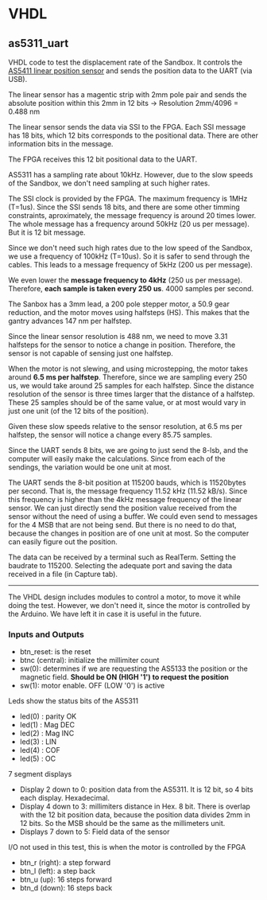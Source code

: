# VHDL

## as5311_uart

VHDL code to test the displacement rate of the Sandbox.
It controls the [AS5411 linear position  sensor](https://ams.com/en/as5311) and sends the position data to the UART (via USB).

The linear sensor has a magentic strip with 2mm pole pair and sends the absolute position within this 2mm in 12 bits -> Resolution 2mm/4096 = 0.488 nm

The linear sensor sends the data via SSI to the FPGA. Each SSI message has 18 bits, which 12 bits corresponds to the positional data. There are other information bits in the message.

The FPGA receives this 12 bit positional data to the UART.

AS5311 has a sampling rate about 10kHz. However, due to the slow speeds of the Sandbox, we don't need sampling at such higher rates.

The SSI clock is provided by the FPGA. The maximum frequency is 1MHz (T=1us). Since the SSI sends 18 bits, and there are some other timming constraints, aproximately, the message frequency is around 20 times lower. The whole message has a frequency around 50kHz (20 us per message). But it is 12 bit message.

Since we don't need such high rates due to the low speed of the Sandbox, we use a frequency of 100kHz (T=10us). So it is safer to send through the cables. This leads to a message frequency of 5kHz (200 us per message).

We even lower the **message frequency to 4kHz** (250 us per message). Therefore, **each sample is taken every 250 us**. 4000 samples per second.

The Sanbox has a 3mm lead, a 200 pole stepper motor, a 50.9 gear reduction, and the motor moves using halfsteps (HS). This makes that the gantry advances 147 nm per halfstep.

Since the linear sensor resolution is 488 nm, we need to move 3.31 halfsteps for the sensor to notice a change in position. Therefore, the sensor is not capable of sensing just one halfstep.

When the motor is not slewing, and using microstepping, the motor takes around **6.5 ms per halfstep**. 
Therefore, since we are sampling every 250 us, we would take around 25 samples for each halfstep. Since the distance resolution of the sensor is three times larger that the distance of a halfstep. These 25 samples should be of the same value, or at most would vary in just one unit (of the 12 bits of the position).

Given these slow speeds relative to the sensor resolution, at 6.5 ms per halfstep, the sensor will notice a change every 85.75 samples.

Since the UART sends 8 bits, we are going to just send the 8-lsb, and the computer will easily make the calculations. Since from each of the sendings, the variation would be one unit at most.

The UART sends the 8-bit position at 115200 bauds, which is 11520bytes per second. That is, the message frequency 11.52 kHz (11.52 kB/s).
Since this frequency is higher than the 4kHz message frequency of the linear sensor. We can just directly send the position value received from the sensor without the need of using a buffer. We could even send to messages for the 4 MSB that are not being send. But there is no need to do that, because the changes in position are of one unit at most. So the computer can easily figure out the position.

The data can be received by a terminal such as RealTerm. Setting the baudrate to 115200. Selecting the adequate port and saving the data received in a file (in Capture tab).

---

The VHDL design includes modules to control a motor, to move it while doing the test. However, we don't need it, since the motor is controlled by the Arduino. We have left it in case it is useful in the future.

### Inputs and Outputs

- btn_reset: is the reset
- btnc (central): initialize the millimiter count
- sw(0): determines if we are requesting the AS5133 the position
or the magnetic field. **Should be ON (HIGH '1') to request the position**
- sw(1): motor enable. OFF (LOW '0') is active

Leds show the status bits of the AS5311
- led(0) : parity OK
- led(1) : Mag DEC 
- led(2) : Mag INC
- led(3) : LIN
- led(4) : COF
- led(5) : OC

7 segment displays
- Display 2 down to 0: position data from the AS5311. It is 12 bit, so 4 bits each display. Hexadecimal.
- Display 4 down to 3: millimiters distance in Hex. 8 bit. There is overlap with the 12 bit position data, because the position data divides 2mm in 12 bits. So the MSB should be the same as the millimeters unit.
- Displays 7 down to 5: Field data of the sensor

I/O not used in this test, this is when the motor is controlled by the FPGA
- btn_r (right): a step forward
- btn_l (left): a step back
- btn_u (up): 16 steps forward
- btn_d (down): 16 steps back


